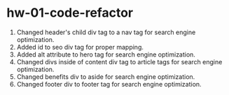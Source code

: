 # hw-01-code-refactor

1. Changed header's child div tag to a nav tag for search engine optimization.
2. Added id to seo div tag for proper mapping.
3. Added alt attribute to hero tag for search engine optimization.
4. Changed divs inside of content div tag to article tags for search engine optimization.
5. Changed benefits div to aside for search engine optimization.
6. Changed footer div to footer tag for search engine optimization.